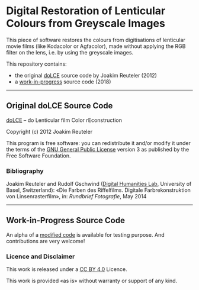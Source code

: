 # Digital Restoration of Lenticular Colours from Greyscale Images

This piece of software restores the colours from digitisations of lenticular movie films (like Kodacolor or Agfacolor), made without applying the RGB filter on the lens, i.e. by using the greyscale images.

This repository contains:

- the original [doLCE](doLCE/README) source code by Joakim Reuteler (2012)
- a [work-in-progress](lenticular/README.md) source code (2018)

---

## Original doLCE Source Code

[doLCE](doLCE/README) – do Lenticular film Color rEconstruction

Copyright (c) 2012 Joakim Reuteler

This program is free software: you can redistribute it and/or modify it under the terms of the [GNU General Public License](https://www.gnu.org/licenses/#GPL) version 3 as published by the Free Software Foundation.

### Bibliography

Joakim Reuteler and Rudolf Gschwind ([Digital Humanities Lab](http://dhlab.unibas.ch/dolce/), University of Basel, Switzerland): «Die Farben des Riffelfilms. Digitale Farbrekonstruktion von Linsenrasterfilm», in: _Rundbrief Fotografie_, May 2014

---

## Work-in-Progress Source Code

An alpha of a [modified code](lenticular/README.md) is available for testing purpose. And contributions are very welcome!

### Licence and Disclaimer

This work is released under a [CC BY 4.0](https://creativecommons.org/licenses/by/4.0/) Licence.

This work is provided «as is» without warranty or support of any kind.
